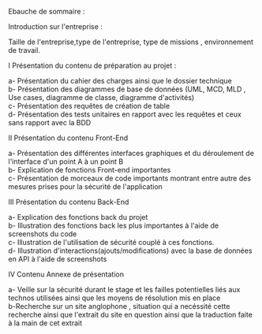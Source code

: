 Ebauche de sommaire :

Introduction sur l'entreprise :

Taille de l'entreprise,type de l'entreprise, type de missions , environnement de travail. 

I Présentation du contenu de préparation au projet :

a- Présentation du cahier des charges ainsi que le dossier technique  
b- Présentation des diagrammes de base de données (UML, MCD, MLD , Use cases, diagramme de classe, diagramme d'activités)  
c- Présentation des requêtes de création de table  
d- Présentation des tests unitaires en rapport avec les requêtes et ceux sans rapport avec la BDD  

II Présentation du contenu Front-End

a- Présentation des différentes interfaces graphiques et du déroulement de l'interface d'un point A à un point B  
b- Explication de fonctions Front-end importantes  
c- Présentation de morceaux de code importants montrant entre autre des mesures prises pour la sécurité de l'application  

III Présentation du contenu Back-End

a- Explication des fonctions back du projet  
b- Illustration des fonctions back les plus importantes à l'aide de screenshots du code  
c- Illustration de l'utilisation de sécurité couplé à ces fonctions.  
d- Illustration d'interactions(ajouts/modifications) avec la base de données en API à l'aide de screenshots

IV Contenu Annexe de présentation

a- Veille sur la sécurité durant le stage et les failles potentielles liés aux technos utilisées ainsi que les moyens de résolution mis en place  
b-Recherche sur un site anglophone , situation qui a necéssité cette recherche ainsi que l'extrait du site en question ainsi que la traduction faite à la main de cet extrait  

